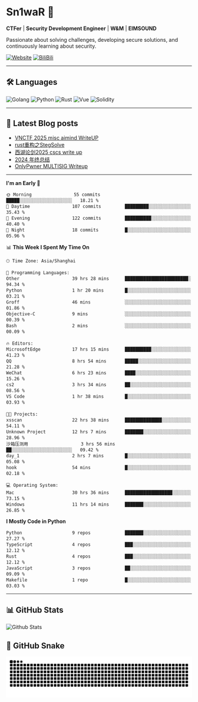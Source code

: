 # Sn1waR 👋

**CTFer** | **Security Development Engineer** | **W&M** | **EIMSOUND**

Passionate about solving challenges, developing secure solutions, and continuously learning about security.

[![Website](https://img.shields.io/website?url=https%3A%2F%2Fwww.snowywar.top)](https://www.snowywar.top) 
[![BiliBili](https://img.shields.io/badge/BiliBili-哔哩哔哩-00A1D6?style=flat&logo=bilibili&logoColor=white)](https://space.bilibili.com/8389161)  

---

## 🛠️ Languages
![Golang](https://img.shields.io/badge/-Golang-00ADD8?style=flat&logo=go&logoColor=white)
![Python](https://img.shields.io/badge/-Python-3776AB?style=flat&logo=python&logoColor=white)
![Rust](https://img.shields.io/badge/-Rust-000000?style=flat&logo=rust&logoColor=white)
![Vue](https://img.shields.io/badge/-Vue.js-4FC08D?style=flat&logo=vue.js&logoColor=white)
![Solidity](https://img.shields.io/badge/-Solidity-363636?style=flat&logo=solidity&logoColor=white)

---
## 📖 Latest Blog posts
<!-- BLOG-POST-LIST:START -->
- [VNCTF 2025 misc aimind WriteUP](https://www.snowywar.top/4546.html)
- [rust重构之StegSolve](https://www.snowywar.top/4541.html)
- [西湖论剑2025 cscs write up](https://www.snowywar.top/4527.html)
- [2024 年终总结](https://www.snowywar.top/4525.html)
- [OnlyPwner MULTISIG Writeup](https://www.snowywar.top/4507.html)
<!-- BLOG-POST-LIST:END -->
---
<!--START_SECTION:waka-->
**I'm an Early 🐤** 

```text
🌞 Morning                55 commits          █████░░░░░░░░░░░░░░░░░░░░   18.21 % 
🌆 Daytime                107 commits         █████████░░░░░░░░░░░░░░░░   35.43 % 
🌃 Evening                122 commits         ██████████░░░░░░░░░░░░░░░   40.40 % 
🌙 Night                  18 commits          █░░░░░░░░░░░░░░░░░░░░░░░░   05.96 % 
```


📊 **This Week I Spent My Time On** 

```text
🕑︎ Time Zone: Asia/Shanghai

💬 Programming Languages: 
Other                    39 hrs 28 mins      ████████████████████████░   94.34 % 
Python                   1 hr 20 mins        █░░░░░░░░░░░░░░░░░░░░░░░░   03.21 % 
Groff                    46 mins             ░░░░░░░░░░░░░░░░░░░░░░░░░   01.86 % 
Objective-C              9 mins              ░░░░░░░░░░░░░░░░░░░░░░░░░   00.39 % 
Bash                     2 mins              ░░░░░░░░░░░░░░░░░░░░░░░░░   00.09 % 

🔥 Editors: 
MicrosoftEdge            17 hrs 15 mins      ██████████░░░░░░░░░░░░░░░   41.23 % 
QQ                       8 hrs 54 mins       █████░░░░░░░░░░░░░░░░░░░░   21.28 % 
WeChat                   6 hrs 23 mins       ████░░░░░░░░░░░░░░░░░░░░░   15.26 % 
cs2                      3 hrs 34 mins       ██░░░░░░░░░░░░░░░░░░░░░░░   08.56 % 
VS Code                  1 hr 38 mins        █░░░░░░░░░░░░░░░░░░░░░░░░   03.93 % 

🐱‍💻 Projects: 
xsscan                   22 hrs 38 mins      ██████████████░░░░░░░░░░░   54.11 % 
Unknown Project          12 hrs 7 mins       ███████░░░░░░░░░░░░░░░░░░   28.96 % 
沙箱压测用                    3 hrs 56 mins       ██░░░░░░░░░░░░░░░░░░░░░░░   09.42 % 
day_1                    2 hrs 7 mins        █░░░░░░░░░░░░░░░░░░░░░░░░   05.08 % 
hook                     54 mins             █░░░░░░░░░░░░░░░░░░░░░░░░   02.18 % 

💻 Operating System: 
Mac                      30 hrs 36 mins      ██████████████████░░░░░░░   73.15 % 
Windows                  11 hrs 14 mins      ███████░░░░░░░░░░░░░░░░░░   26.85 % 
```

**I Mostly Code in Python** 

```text
Python                   9 repos             ███████░░░░░░░░░░░░░░░░░░   27.27 % 
TypeScript               4 repos             ███░░░░░░░░░░░░░░░░░░░░░░   12.12 % 
Rust                     4 repos             ███░░░░░░░░░░░░░░░░░░░░░░   12.12 % 
JavaScript               3 repos             ██░░░░░░░░░░░░░░░░░░░░░░░   09.09 % 
Makefile                 1 repo              █░░░░░░░░░░░░░░░░░░░░░░░░   03.03 % 
```




<!--END_SECTION:waka-->
---

## 📊 GitHub Stats
![Github Stats](https://github-readme-stats.vercel.app/api?username=jiayuqi7813&show_icons=true&theme=radical)

## 🐍 GitHub Snake
<picture>
  <source media="(prefers-color-scheme: dark)" srcset="https://raw.githubusercontent.com/jiayuqi7813/jiayuqi7813/output/github-contribution-grid-snake-dark.svg">
  <source media="(prefers-color-scheme: light)" srcset="https://raw.githubusercontent.com/jiayuqi7813/jiayuqi7813/output/github-contribution-grid-snake.svg">
  <img alt="github contribution grid snake animation" src="https://raw.githubusercontent.com/jiayuqi7813/jiayuqi7813/output/github-contribution-grid-snake.svg">
</picture>

